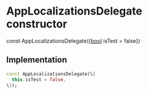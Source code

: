 


# AppLocalizationsDelegate constructor






const
AppLocalizationsDelegate(\{[bool](https:api.flutter.dev/flutter/dart-core/bool-class.html) isTest = false\})





## Implementation

```dart
const AppLocalizationsDelegate(\{
  this.isTest = false,
\});
```







